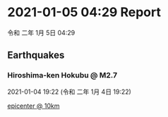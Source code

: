 # 2021-01-05 04:29 Report
令和 二年 1月 5日 04:29

## Earthquakes
### Hiroshima-ken Hokubu @ M2.7
2021-01-04 19:22 (令和 二年 1月 4日 19:22)
  
[epicenter @ 10km](https://www.google.com/maps/place/35°00'00%22+132°54'00%22/@35,132.9,17z/data=!3m1!4b1!4m5!3m4!1s0x0:0x0!8m2!3d35!4d132.9)